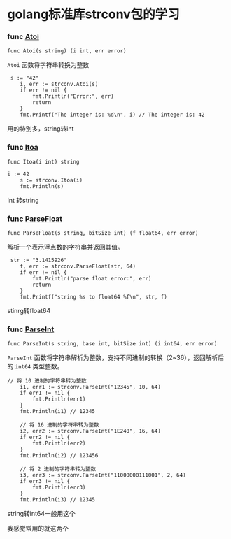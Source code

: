 # golang标准库strconv包的学习

### func [Atoi](https://github.com/golang/go/blob/master/src/strconv/atoi.go?name=release#195)

```
func Atoi(s string) (i int, err error)
```

`Atoi` 函数将字符串转换为整数

```
 s := "42"
    i, err := strconv.Atoi(s)
    if err != nil {
        fmt.Println("Error:", err)
        return
    }
    fmt.Printf("The integer is: %d\n", i) // The integer is: 42
```

用的特别多，string转int

### func [Itoa](https://github.com/golang/go/blob/master/src/strconv/itoa.go?name=release#24)

```
func Itoa(i int) string
```

```
i := 42
    s := strconv.Itoa(i)
    fmt.Println(s)
```

Int 转string

### func [ParseFloat](https://github.com/golang/go/blob/master/src/strconv/atof.go?name=release#533)

```
func ParseFloat(s string, bitSize int) (f float64, err error)
```

解析一个表示浮点数的字符串并返回其值。

```
 str := "3.1415926"
    f, err := strconv.ParseFloat(str, 64)
    if err != nil {
        fmt.Println("parse float error:", err)
        return
    }
    fmt.Printf("string %s to float64 %f\n", str, f)
```

stinrg转float64

### func [ParseInt](https://github.com/golang/go/blob/master/src/strconv/atoi.go?name=release#150)

```
func ParseInt(s string, base int, bitSize int) (i int64, err error)
```

`ParseInt` 函数将字符串解析为整数，支持不同进制的转换（2~36），返回解析后的 `int64` 类型整数。

```
// 将 10 进制的字符串转为整数
	i1, err1 := strconv.ParseInt("12345", 10, 64)
	if err1 != nil {
		fmt.Println(err1)
	}
	fmt.Println(i1) // 12345

	// 将 16 进制的字符串转为整数
	i2, err2 := strconv.ParseInt("1E240", 16, 64)
	if err2 != nil {
		fmt.Println(err2)
	}
	fmt.Println(i2) // 123456

	// 将 2 进制的字符串转为整数
	i3, err3 := strconv.ParseInt("11000000111001", 2, 64)
	if err3 != nil {
		fmt.Println(err3)
	}
	fmt.Println(i3) // 12345
```

string转int64一般用这个

我感觉常用的就这两个



